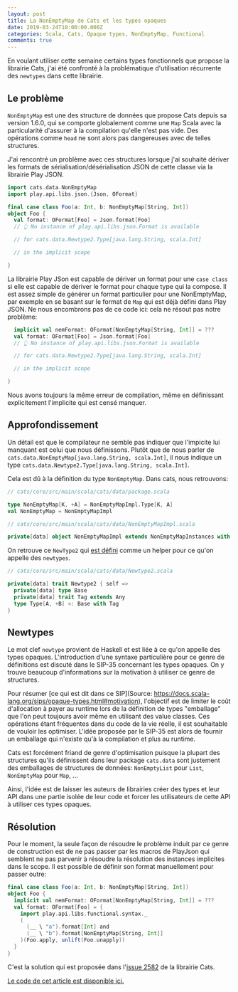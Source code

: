 ```yaml
---
layout: post
title: La NonEmptyMap de Cats et les types opaques
date: 2019-03-24T10:00:00.000Z
categories: Scala, Cats, Opaque types, NonEmptyMap, Functional
comments: true
---
```


En voulant utiliser cette semaine certains types fonctionnels que propose
la librairie Cats, j'ai été confronté à la problématique d'utilisation
récurrente des `newtypes` dans cette librairie.

## Le problème
`NonEmptyMap` est une des structure de données que propose Cats depuis sa
version 1.6.0, qui se comporte globalement comme une `Map` Scala avec la
particularité d'assurer à la compilation qu'elle n'est pas vide. Des
opérations comme `head` ne sont alors pas dangereuses avec de telles
structures.

J'ai rencontré un problème avec ces structures lorsque j'ai souhaité dériver
les formats de sérialisation/désérialisation JSON de cette classe via la
librairie Play JSON.

```scala
import cats.data.NonEmptyMap
import play.api.libs.json.{Json, OFormat}

final case class Foo(a: Int, b: NonEmptyMap[String, Int])
object Foo {
  val format: OFormat[Foo] = Json.format[Foo]
  // 👆 No instance of play.api.libs.json.Format is available

  // for cats.data.Newtype2.Type[java.lang.String, scala.Int]

  // in the implicit scope

}
```

La librairie Play JSon est capable de dériver un format pour une `case class`
si elle est capable de dériver le format pour chaque type qui la compose.
Il est assez simple de générer un format particulier pour une NonEmptyMap,
par exemple en se basant sur le format de `Map` qui est déjà défini dans
Play JSON. Ne nous encombrons pas de ce code ici: cela ne résout pas notre
problème:

```scala
  implicit val nemFormat: OFormat[NonEmptyMap[String, Int]] = ???
  val format: OFormat[Foo] = Json.format[Foo]
  // 👆 No instance of play.api.libs.json.Format is available

  // for cats.data.Newtype2.Type[java.lang.String, scala.Int]

  // in the implicit scope

}
```
Nous avons toujours la même erreur de compilation, même en définissant
explicitement l'implicite qui est censé manquer.

## Approfondissement
Un détail est que le compilateur ne semble pas indiquer que l'impicite lui
manquant est celui que nous définissons. Plutôt que de nous parler de 
`cats.data.NonEmptyMap[java.lang.String, scala.Int]`, il nous indique un type
`cats.data.Newtype2.Type[java.lang.String, scala.Int]`.

Cela est dû à la définition du type `NonEmptyMap`. Dans cats, nous retrouvons:
```scala
// cats/core/src/main/scala/cats/data/package.scala 

type NonEmptyMap[K, +A] = NonEmptyMapImpl.Type[K, A]
val NonEmptyMap = NonEmptyMapImpl

// cats/core/src/main/scala/cats/data/NonEmptyMapImpl.scala 

private[data] object NonEmptyMapImpl extends NonEmptyMapInstances with Newtype2
```

On retrouve ce `NewType2` qui
[est défini](https://github.com/typelevel/cats/blob/master/core/src/main/scala/cats/data/Newtype2.scala)
comme un helper pour ce qu'on appelle des `newtypes`.
```scala
// cats/core/src/main/scala/cats/data/Newtype2.scala 

private[data] trait Newtype2 { self =>
  private[data] type Base
  private[data] trait Tag extends Any
  type Type[A, +B] <: Base with Tag
}
```

## Newtypes
Le mot clef `newtype` provient de Haskell et est liée à ce qu'on appelle des
types opaques. L'introduction d'une syntaxe particulière pour ce genre de
définitions est discuté dans le SIP-35 concernant les types opaques. On y
trouve beaucoup d'informations sur la motivation à utiliser ce genre de
structures.

Pour résumer
[ce qui est dit dans ce SIP](Source: https://docs.scala-lang.org/sips/opaque-types.html#motivation),
l'objectif est de limiter le coût d'allocation à payer au runtime lors de la
définition de types "emballage" que l'on peut toujours avoir même en utilisant
des value classes. Ces opérations étant fréquentes dans du code de la vie
réelle, il est souhaitable de vouloir les optimiser. L'idée proposée par le
SIP-35 est alors de fournir un emballage qui n'existe qu'à la compilation et
plus au runtime.

Cats est forcément friand de genre d'optimisation puisque la plupart des
structures qu'ils définissent dans leur package `cats.data` sont justement
des emballages de structures de données: `NonEmptyList` pour `List`,
`NonEmptyMap` pour `Map`, ...

Ainsi, l'idée est de laisser les auteurs de librairies créer des types et leur
API dans une partie isolée de leur code et forcer les utilisateurs de cette
API à utiliser ces types opaques.

## Résolution
Pour le moment, la seule façon de résoudre le problème induit par ce genre de
construction est de ne pas passer par les macros de PlayJson qui semblent
ne pas parvenir à résoudre la résolution des instances implicites dans le scope.
Il est possible de définir son format manuellement pour passer outre:
```scala
final case class Foo(a: Int, b: NonEmptyMap[String, Int])
object Foo {
  implicit val nemFormat: OFormat[NonEmptyMap[String, Int]] = ???
  val format: OFormat[Foo] = {
    import play.api.libs.functional.syntax._
    (
      (__ \ "a").format[Int] and
      (__ \ "b").format[NonEmptyMap[String, Int]]
    )(Foo.apply, unlift(Foo.unapply))
  }
}
```
C'est la solution qui est proposée dans l'[issue 2582](https://github.com/typelevel/cats/issues/2582) de la librairie Cats.

[Le code de cet article est disponible ici.](https://github.com/Giovannini/giovannini.github.io/tree/master/projects/2019-03-24-Cats_NonEmptyMap_et_les_types_opaques/opaque-types)
